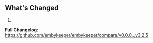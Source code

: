 ## What's Changed

1.

**Full Changelog**: https://github.com/embykeeper/embykeeper/compare/v0.0.0...v3.2.5
